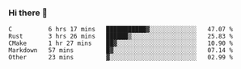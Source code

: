 ### Hi there 👋

<!--
**WShiBin/WShiBin** is a ✨ _special_ ✨ repository because its `README.md` (this file) appears on your GitHub profile.

Here are some ideas to get you started:

- 🔭 I’m currently working on ...
- 🌱 I’m currently learning ...
- 👯 I’m looking to collaborate on ...
- 🤔 I’m looking for help with ...
- 💬 Ask me about ...
- 📫 How to reach me: ...
- 😄 Pronouns: ...
- ⚡ Fun fact: ...
-->

<!--START_SECTION:waka-->
```text
C          6 hrs 17 mins   ███████████▓░░░░░░░░░░░░░   47.07 % 
Rust       3 hrs 26 mins   ██████▒░░░░░░░░░░░░░░░░░░   25.83 % 
CMake      1 hr 27 mins    ██▓░░░░░░░░░░░░░░░░░░░░░░   10.90 % 
Markdown   57 mins         █▓░░░░░░░░░░░░░░░░░░░░░░░   07.14 % 
Other      23 mins         ▓░░░░░░░░░░░░░░░░░░░░░░░░   02.99 % 
```
<!--END_SECTION:waka-->
